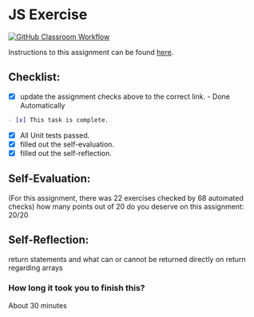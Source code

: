 JS Exercise
===================================
[![GitHub Classroom Workflow](https://s///github.com/IT3049C-Students/2-javascript-exercises-t820/actions/workflows/classroom.yml/badge.svg)](https://s///github.com/IT3049C-Students/2-javascript-exercises-t820/actions/workflows/classroom.yml)

Instructions to this assignment can be found [here](https://it3049c.github.io/Material/Assignments/2.JavaScript_Exercises/).

## Checklist:
- [x] update the assignment checks above to the correct link. - Done Automatically
```md
- [x] This task is complete.
```
- [x] All Unit tests passed.
- [x] filled out the self-evaluation.
- [x] filled out the self-reflection.

## Self-Evaluation: 
(For this assignment, there was 22 exercises checked by 68 automated checks)
how many points out of 20 do you deserve on this assignment:
20/20
## Self-Reflection:
<!-- What did you learn that you found interesting -->
return statements and what can or cannot be returned directly on return regarding arrays
### How long it took you to finish this?
About 30 minutes